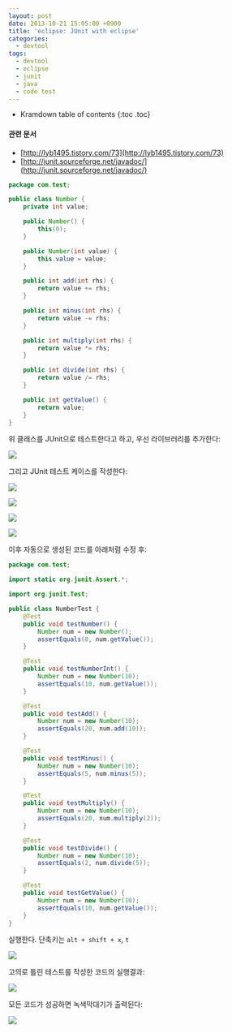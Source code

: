 ```yaml
---
layout: post
date: 2013-10-21 15:05:00 +0900
title: 'eclipse: JUnit with eclipse'
categories:
  - devtool
tags:
  - devtool
  - eclipse
  - junit
  - java
  - code test
---
```


* Kramdown table of contents
{:toc .toc}

#### 관련 문서

- [http://lyb1495.tistory.com/73](http://lyb1495.tistory.com/73)
- [http://junit.sourceforge.net/javadoc/](http://junit.sourceforge.net/javadoc/)

```java
package com.test;

public class Number {
    private int value;

    public Number() {
        this(0);
    }

    public Number(int value) {
        this.value = value;
    }

    public int add(int rhs) {
        return value += rhs;
    }

    public int minus(int rhs) {
        return value -= rhs;
    }

    public int multiply(int rhs) {
        return value *= rhs;
    }

    public int divide(int rhs) {
        return value /= rhs;
    }

    public int getValue() {
        return value;
    }
}
```

위 클래스를 JUnit으로 테스트한다고 하고, 우선 라이브러리를 추가한다:

![](/images/junit-with-eclipse-1.png)

그리고 JUnit 테스트 케이스를 작성한다:

![](/images/junit-with-eclipse-2.png)

![](/images/junit-with-eclipse-3.png)

![](/images/junit-with-eclipse-4.png)

![](/images/junit-with-eclipse-5.png)

이후 자동으로 생성된 코드를 아래처럼 수정 후:

```java
package com.test;

import static org.junit.Assert.*;

import org.junit.Test;

public class NumberTest {
    @Test
    public void testNumber() {
        Number num = new Number();
        assertEquals(0, num.getValue());
    }

    @Test
    public void testNumberInt() {
        Number num = new Number(10);
        assertEquals(10, num.getValue());
    }

    @Test
    public void testAdd() {
        Number num = new Number(10);
        assertEquals(20, num.add(10));
    }

    @Test
    public void testMinus() {
        Number num = new Number(10);
        assertEquals(5, num.minus(5));
    }

    @Test
    public void testMultiply() {
        Number num = new Number(10);
        assertEquals(20, num.multiply(2));
    }

    @Test
    public void testDivide() {
        Number num = new Number(10);
        assertEquals(2, num.divide(5));
    }

    @Test
    public void testGetValue() {
        Number num = new Number(10);
        assertEquals(10, num.getValue());
    }
}
```

실행한다. 단축키는 `alt + shift + x`, `t`

![](/images/junit-with-eclipse-6.png)

고의로 틀린 테스트를 작성한 코드의 실행결과:

![](/images/junit-with-eclipse-7.png)

모든 코드가 성공하면 녹색막대기가 출력된다:

![](/images/junit-with-eclipse-8.png)
